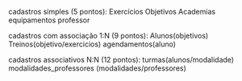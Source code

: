 cadastros simples (5 pontos):
Exercícios
Objetivos
Academias
equipamentos
professor



cadastros com associação 1:N (9 pontos):
Alunos(objetivos)
Treinos(objetivo/exercicios)
agendamentos(aluno)



cadastros associativos N:N (12 pontos):
turmas(alunos/modalidade)
modalidades_professores (modalidades/professores)
